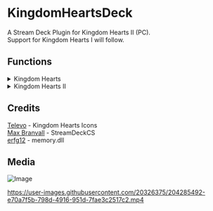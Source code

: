 
# KingdomHeartsDeck
 A Stream Deck Plugin for Kingdom Hearts II (PC).  
 Support for Kingdom Hearts I will follow.

## Functions
<details>
<summary>Kingdom Hearts</summary>
1. Refill HP/MP<br />
2. Soft Reset<br />
</details>
<details>
<summary>Kingdom Hearts II</summary>
1. Refill HP/MP/Drive<br />
2. Trigger Valor/Wisdom/Limit/Master/Final/Anti Form<br />
3. Trigger 'Revert' from the Command Menu<br />
4. Soft Reset<br />
</details>


## Credits
[Televo](https://github.com/Televo/kingdom-hearts-recollection) - Kingdom Hearts Icons  
[Max Branvall](https://github.com/MaxBranvall/StreamDeckCS) - StreamDeckCS  
[erfg12](https://github.com/erfg12/memory.dll) - memory.dll  

## Media
![Image](https://kevin.s-ul.eu/wXX0JOh3.png)

https://user-images.githubusercontent.com/20326375/204285492-e70a7f5b-798d-4916-951d-7fae3c2517c2.mp4
